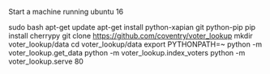 Start a machine running ubuntu 16

sudo bash apt-get update apt-get install python-xapian git python-pip pip install cherrypy
git clone https://github.com/coventry/voter_lookup mkdir voter_lookup/data cd voter_lookup/data export PYTHONPATH=~ python -m voter_lookup.get_data python -m voter_lookup.index_voters python -m voter_lookup.serve 80 
